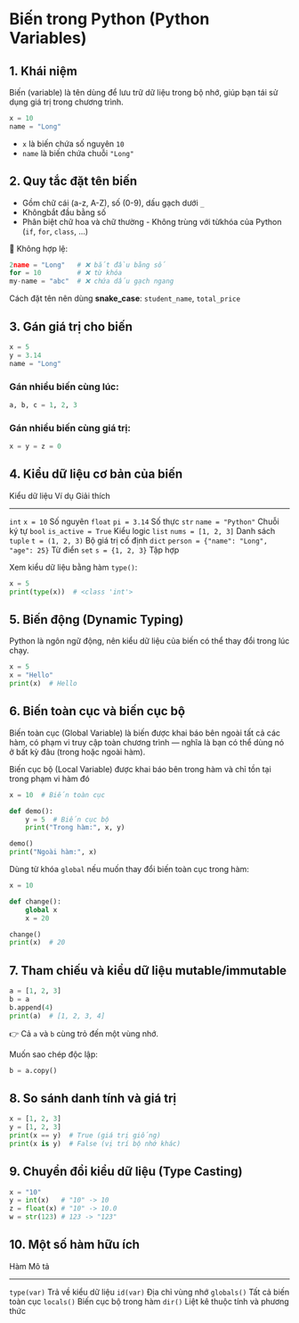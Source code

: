 # Biến trong Python (Python Variables)

## 1. Khái niệm

Biến (variable) là tên dùng để lưu trữ dữ liệu trong bộ nhớ, giúp bạn tái sử dụng giá trị trong chương trình.

``` python
x = 10
name = "Long"
```
-   `x` là biến chứa số nguyên `10`
-   `name` là biến chứa chuỗi `"Long"`

## 2. Quy tắc đặt tên biến

- Gồm chữ cái (a-z, A-Z), số (0-9), dấu gạch dưới `_` 
- Khôngbắt đầu bằng số 
- Phân biệt chữ hoa và chữ thường - Không trùng với từkhóa của Python (`if`, `for`, `class`, ...)

📛 Không hợp lệ:

``` python
2name = "Long"   # ❌ bắt đầu bằng số
for = 10         # ❌ từ khóa
my-name = "abc"  # ❌ chứa dấu gạch ngang
```
Cách đặt tên nên dùng **snake_case**: `student_name`, `total_price`

## 3. Gán giá trị cho biến

``` python
x = 5
y = 3.14
name = "Long"
```


### Gán nhiều biến cùng lúc:

``` python
a, b, c = 1, 2, 3
```

### Gán nhiều biến cùng giá trị:

``` python
x = y = z = 0
```
## 4. Kiểu dữ liệu cơ bản của biến

  Kiểu dữ liệu   Ví dụ                                    Giải thích
  -------------- ---------------------------------------- --------------------
  `int`          `x = 10`                                 Số nguyên
  `float`        `pi = 3.14`                              Số thực
  `str`          `name = "Python"`                        Chuỗi ký tự
  `bool`         `is_active = True`                       Kiểu logic
  `list`         `nums = [1, 2, 3]`                       Danh sách
  `tuple`        `t = (1, 2, 3)`                          Bộ giá trị cố định
  `dict`         `person = {"name": "Long", "age": 25}`   Từ điển
  `set`          `s = {1, 2, 3}`                          Tập hợp

Xem kiểu dữ liệu bằng hàm `type()`:

``` python
x = 5
print(type(x))  # <class 'int'>
```
## 5. Biến động (Dynamic Typing)

Python là ngôn ngữ động, nên kiểu dữ liệu của biến có thể thay đổi trong lúc chạy.

``` python
x = 5
x = "Hello"
print(x)  # Hello
```

## 6. Biến toàn cục và biến cục bộ

Biến toàn cục (Global Variable) là biến được khai báo bên ngoài tất cả các hàm, có phạm vi truy cập toàn chương trình — nghĩa là bạn có thể dùng nó ở bất kỳ đâu (trong hoặc ngoài hàm).

Biến cục bộ (Local Variable) được khai báo bên trong hàm và chỉ tồn tại trong phạm vi hàm đó

``` python
x = 10  # Biến toàn cục

def demo():
    y = 5  # Biến cục bộ
    print("Trong hàm:", x, y)

demo()
print("Ngoài hàm:", x)
```

Dùng từ khóa `global` nếu muốn thay đổi biến toàn cục trong hàm:

``` python
x = 10

def change():
    global x
    x = 20

change()
print(x)  # 20
```
## 7. Tham chiếu và kiểu dữ liệu mutable/immutable

``` python
a = [1, 2, 3]
b = a
b.append(4)
print(a)  # [1, 2, 3, 4]
```

👉 Cả `a` và `b` cùng trỏ đến một vùng nhớ.

Muốn sao chép độc lập:

``` python
b = a.copy()
```
## 8. So sánh danh tính và giá trị

``` python
x = [1, 2, 3]
y = [1, 2, 3]
print(x == y)  # True (giá trị giống)
print(x is y)  # False (vị trí bộ nhớ khác)
```
## 9. Chuyển đổi kiểu dữ liệu (Type Casting)

``` python
x = "10"
y = int(x)   # "10" -> 10
z = float(x) # "10" -> 10.0
w = str(123) # 123 -> "123"
```

## 10. Một số hàm hữu ích

  Hàm           Mô tả
  ------------- -----------------------------------
  `type(var)`   Trả về kiểu dữ liệu
  `id(var)`     Địa chỉ vùng nhớ
  `globals()`   Tất cả biến toàn cục
  `locals()`    Biến cục bộ trong hàm
  `dir()`       Liệt kê thuộc tính và phương thức

